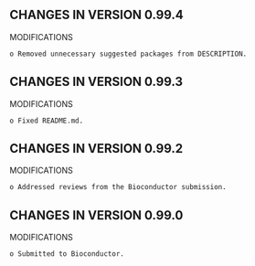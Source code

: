 CHANGES IN VERSION 0.99.4
------------------------

MODIFICATIONS

    o Removed unnecessary suggested packages from DESCRIPTION.


CHANGES IN VERSION 0.99.3
------------------------

MODIFICATIONS

    o Fixed README.md.


CHANGES IN VERSION 0.99.2
------------------------

MODIFICATIONS

    o Addressed reviews from the Bioconductor submission.


CHANGES IN VERSION 0.99.0
------------------------

MODIFICATIONS

    o Submitted to Bioconductor.